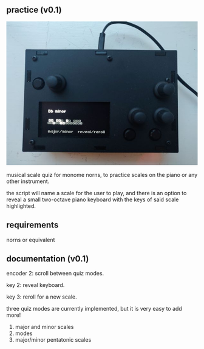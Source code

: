 ## practice (v0.1)

![](/images/practice_resized.jpg)

musical scale quiz for monome norns, to practice scales on the piano or any other instrument.

the script will name a scale for the user to play, and there is an option to reveal a small two-octave piano keyboard with the keys of said scale highlighted.

## requirements
norns or equivalent

## documentation (v0.1)
encoder 2: scroll between quiz modes.

key 2: reveal keyboard.

key 3: reroll for a new scale.

three quiz modes are currently implemented, but it is very easy to add more! 
1. major and minor scales
2. modes
3. major/minor pentatonic scales
